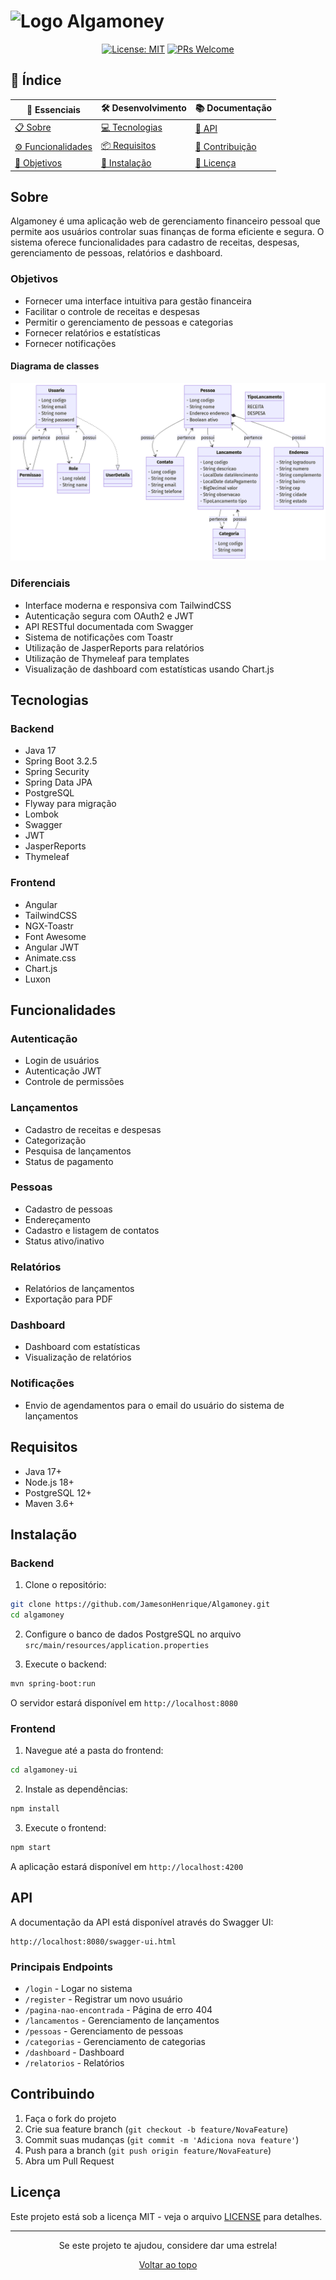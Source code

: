 # <img src="wavechat-ui/public/favicon.ico" alt="Logo" width="60" height="60">  Algamoney

<div align="center">

[![License: MIT](https://img.shields.io/badge/License-MIT-yellow.svg)](https://opensource.org/licenses/MIT)
[![PRs Welcome](https://img.shields.io/badge/PRs-welcome-brightgreen.svg?style=flat-square)](http://makeapullrequest.com)

</div>

## 📑 Índice

<div align="center">

| 🌟 Essenciais                          | 🛠️ Desenvolvimento             | 📚 Documentação                  |
| -------------------------------------- | ------------------------------ | -------------------------------- |
| [📋 Sobre](#sobre)                     | [💻 Tecnologias](#tecnologias) | [📖 API](#api)                   |
| [⚙️ Funcionalidades](#funcionalidades) | [📦 Requisitos](#requisitos)   | [🤝 Contribuição](#contribuindo) |
| [🎯 Objetivos](#objetivos)             | [🔧 Instalação](#instalação)   | [📄 Licença](#licença)           |

</div>

## Sobre

Algamoney é uma aplicação web de gerenciamento financeiro pessoal que permite aos usuários controlar suas finanças de forma eficiente e segura. O sistema oferece funcionalidades para cadastro de receitas, despesas, gerenciamento de pessoas, relatórios e dashboard.

### Objetivos

- Fornecer uma interface intuitiva para gestão financeira
- Facilitar o controle de receitas e despesas
- Permitir o gerenciamento de pessoas e categorias
- Fornecer relatórios e estatísticas
- Fornecer notificações

#### Diagrama de classes
![Diagrama de classes](algamoney-ui/public/diagrama.png)

### Diferenciais

- Interface moderna e responsiva com TailwindCSS
- Autenticação segura com OAuth2 e JWT
- API RESTful documentada com Swagger
- Sistema de notificações com Toastr
- Utilização de JasperReports para relatórios
- Utilização de Thymeleaf para templates
- Visualização de dashboard com estatísticas usando Chart.js

## Tecnologias

### Backend

- Java 17
- Spring Boot 3.2.5
- Spring Security
- Spring Data JPA
- PostgreSQL
- Flyway para migração
- Lombok
- Swagger
- JWT
- JasperReports
- Thymeleaf



### Frontend

- Angular
- TailwindCSS
- NGX-Toastr
- Font Awesome
- Angular JWT
- Animate.css
- Chart.js
- Luxon

## Funcionalidades

### Autenticação

- Login de usuários
- Autenticação JWT
- Controle de permissões

### Lançamentos

- Cadastro de receitas e despesas
- Categorização
- Pesquisa de lançamentos
- Status de pagamento

### Pessoas

- Cadastro de pessoas
- Endereçamento
- Cadastro e listagem de contatos
- Status ativo/inativo

### Relatórios

- Relatórios de lançamentos
- Exportação para PDF

### Dashboard

- Dashboard com estatísticas
- Visualização de relatórios

### Notificações

- Envio de agendamentos para o email do usuário do sistema de lançamentos

## Requisitos

- Java 17+
- Node.js 18+
- PostgreSQL 12+
- Maven 3.6+

## Instalação

### Backend

1. Clone o repositório:

```bash
git clone https://github.com/JamesonHenrique/Algamoney.git
cd algamoney
```

2. Configure o banco de dados PostgreSQL no arquivo `src/main/resources/application.properties`

3. Execute o backend:

```bash
mvn spring-boot:run
```

O servidor estará disponível em `http://localhost:8080`

### Frontend

1. Navegue até a pasta do frontend:

```bash
cd algamoney-ui
```

2. Instale as dependências:

```bash
npm install
```

3. Execute o frontend:

```bash
npm start
```

A aplicação estará disponível em `http://localhost:4200`

## API

A documentação da API está disponível através do Swagger UI:

```
http://localhost:8080/swagger-ui.html
```

### Principais Endpoints

- `/login` - Logar no sistema
- `/register` - Registrar um novo usuário
- `/pagina-nao-encontrada` - Página de erro 404
- `/lancamentos` - Gerenciamento de lançamentos
- `/pessoas` - Gerenciamento de pessoas
- `/categorias` - Gerenciamento de categorias
- `/dashboard` - Dashboard
- `/relatorios` - Relatórios

## Contribuindo

1. Faça o fork do projeto
2. Crie sua feature branch (`git checkout -b feature/NovaFeature`)
3. Commit suas mudanças (`git commit -m 'Adiciona nova feature'`)
4. Push para a branch (`git push origin feature/NovaFeature`)
5. Abra um Pull Request

## Licença

Este projeto está sob a licença MIT - veja o arquivo [LICENSE](LICENSE) para detalhes.

---

<div align="center">

Se este projeto te ajudou, considere dar uma estrela!

[ Voltar ao topo](#algamoney)

</div>
